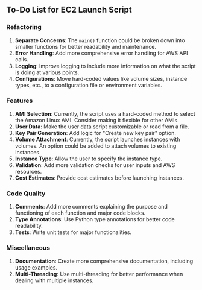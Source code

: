 ## To-Do List for EC2 Launch Script

### Refactoring

1. **Separate Concerns**: The `main()` function could be broken down into smaller functions for better readability and maintenance.
2. **Error Handling**: Add more comprehensive error handling for AWS API calls.
3. **Logging**: Improve logging to include more information on what the script is doing at various points.
4. **Configurations**: Move hard-coded values like volume sizes, instance types, etc., to a configuration file or environment variables.

### Features

1. **AMI Selection**: Currently, the script uses a hard-coded method to select the Amazon Linux AMI. Consider making it flexible for other AMIs.
2. **User Data**: Make the user data script customizable or read from a file.
3. **Key Pair Generation**: Add logic for "Create new key pair" option.
4. **Volume Attachment**: Currently, the script launches instances with volumes. An option could be added to attach volumes to existing instances.
5. **Instance Type**: Allow the user to specify the instance type.
6. **Validation**: Add more validation checks for user inputs and AWS resources.
7. **Cost Estimates**: Provide cost estimates before launching instances.

### Code Quality

1. **Comments**: Add more comments explaining the purpose and functioning of each function and major code blocks.
2. **Type Annotations**: Use Python type annotations for better code readability.
3. **Tests**: Write unit tests for major functionalities.

### Miscellaneous

1. **Documentation**: Create more comprehensive documentation, including usage examples.
2. **Multi-Threading**: Use multi-threading for better performance when dealing with multiple instances.
